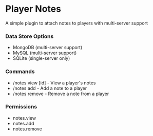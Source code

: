 # Player Notes

A simple plugin to attach notes to players with multi-server support

### Data Store Options
* MongoDB (multi-server support)
* MySQL (multi-server support)
* SQLite (single-server only)

### Commands
* /notes view <player> [id] - View a player's notes
* /notes add <player> <content> - Add a note to a player
* /notes remove <player> <id> - Remove a note from a player

### Permissions
* notes.view
* notes.add
* notes.remove